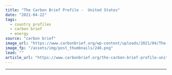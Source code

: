 ```yaml
---
title: "The Carbon Brief Profile -  United States"
date: "2021-04-22"
tags: 
  - country profiles
  - carbon brief
  - energy
source: "carbon brief"
image_url: "https://www.carbonbrief.org/wp-content/uploads/2021/04/The-Carbon-Brief-Profile-USA-583x372.png"
image_fp: "/assets/img/post_thumbnails/246.png"
lead: ""
article_url: "https://www.carbonbrief.org/the-carbon-brief-profile-united-states"
---
```


---
